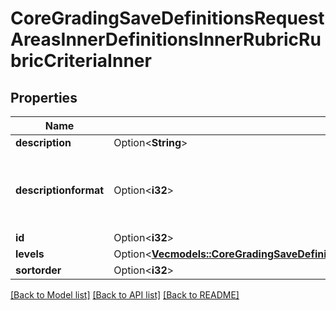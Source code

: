 # CoreGradingSaveDefinitionsRequestAreasInnerDefinitionsInnerRubricRubricCriteriaInner

## Properties

Name | Type | Description | Notes
------------ | ------------- | ------------- | -------------
**description** | Option<**String**> | description | [optional]
**descriptionformat** | Option<**i32**> | description format (1 = HTML, 0 = MOODLE, 2 = PLAIN, or 4 = MARKDOWN) | [optional]
**id** | Option<**i32**> | criterion id | [optional]
**levels** | Option<[**Vec<models::CoreGradingSaveDefinitionsRequestAreasInnerDefinitionsInnerRubricRubricCriteriaInnerLevelsInner>**](core_grading_save_definitions_request_areas_inner_definitions_inner_rubric_rubric_criteria_inner_levels_inner.md)> |  | [optional]
**sortorder** | Option<**i32**> | sortorder | [optional]

[[Back to Model list]](../README.md#documentation-for-models) [[Back to API list]](../README.md#documentation-for-api-endpoints) [[Back to README]](../README.md)


